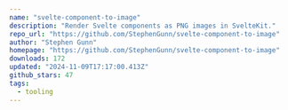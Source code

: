 ```yaml
---
name: "svelte-component-to-image"
description: "Render Svelte components as PNG images in SvelteKit."
repo_url: "https://github.com/StephenGunn/svelte-component-to-image"
author: "Stephen Gunn"
homepage: "https://github.com/StephenGunn/svelte-component-to-image"
downloads: 172
updated: "2024-11-09T17:17:00.413Z"
github_stars: 47
tags: 
  - tooling
---
```

